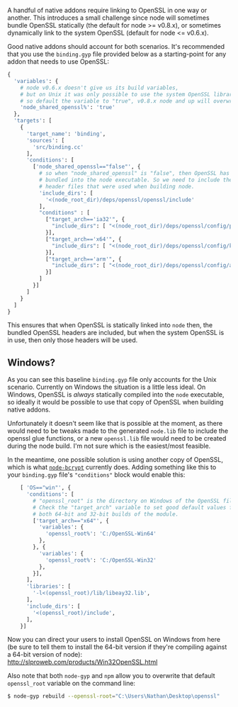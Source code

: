 A handful of native addons require linking to OpenSSL in one way or another. This introduces a small challenge since
node will sometimes bundle OpenSSL statically (the default for node >= v0.8.x), or sometimes dynamically link to the
system OpenSSL (default for node <= v0.6.x).

Good native addons should account for both scenarios. It's recommended that you use the `binding.gyp` file provided
below as a starting-point for any addon that needs to use OpenSSL:

``` python
{
  'variables': {
    # node v0.6.x doesn't give us its build variables,
    # but on Unix it was only possible to use the system OpenSSL library,
    # so default the variable to "true", v0.8.x node and up will overwrite it.
    'node_shared_openssl%': 'true'
  },
  'targets': [
    {
      'target_name': 'binding',
      'sources': [
        'src/binding.cc'
      ],
      'conditions': [
        ['node_shared_openssl=="false"', {
          # so when "node_shared_openssl" is "false", then OpenSSL has been
          # bundled into the node executable. So we need to include the same
          # header files that were used when building node.
          'include_dirs': [
            '<(node_root_dir)/deps/openssl/openssl/include'
          ],
          "conditions" : [
            ["target_arch=='ia32'", {
              "include_dirs": [ "<(node_root_dir)/deps/openssl/config/piii" ]
            }],
            ["target_arch=='x64'", {
              "include_dirs": [ "<(node_root_dir)/deps/openssl/config/k8" ]
            }],
            ["target_arch=='arm'", {
              "include_dirs": [ "<(node_root_dir)/deps/openssl/config/arm" ]
            }]
          ]
        }]
      ]
    }
  ]
}
```

This ensures that when OpenSSL is statically linked into `node` then, the bundled OpenSSL headers are included, but when
the system OpenSSL is in use, then only those headers will be used.

## Windows?

As you can see this baseline `binding.gyp` file only accounts for the Unix scenario. Currently on Windows the situation
is a little less ideal. On Windows, OpenSSL is _always_ statically compiled into the `node` executable, so ideally it
would be possible to use that copy of OpenSSL when building native addons.

Unfortunately it doesn't seem like that is possible at the moment, as there would need to be tweaks made to the
generated `node.lib` file to include the openssl glue functions, or a new `openssl.lib` file would need to be created
during the node build. I'm not sure which is the easiest/most feasible.

In the meantime, one possible solution is using another copy of OpenSSL, which is
what [`node-bcrypt`](https://github.com/ncb000gt/node.bcrypt.js) currently does. Adding something like this to
your `binding.gyp` file's `"conditions"` block would enable this:

``` python
    [ 'OS=="win"', {
      'conditions': [
        # "openssl_root" is the directory on Windows of the OpenSSL files.
        # Check the "target_arch" variable to set good default values for
        # both 64-bit and 32-bit builds of the module.
        ['target_arch=="x64"', {
          'variables': {
            'openssl_root%': 'C:/OpenSSL-Win64'
          },
        }, {
          'variables': {
            'openssl_root%': 'C:/OpenSSL-Win32'
          },
        }],
      ],
      'libraries': [ 
        '-l<(openssl_root)/lib/libeay32.lib',
      ],
      'include_dirs': [
        '<(openssl_root)/include',
      ],
    }]
```

Now you can direct your users to install OpenSSL on Windows from here (be sure to tell them to install the 64-bit
version if they're compiling against a 64-bit version of node): http://slproweb.com/products/Win32OpenSSL.html

Also note that both `node-gyp` and `npm` allow you to overwrite that default `openssl_root` variable on the command
line:

``` bash
$ node-gyp rebuild --openssl-root="C:\Users\Nathan\Desktop\openssl"
```